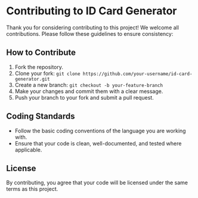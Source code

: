 # Contributing to ID Card Generator

Thank you for considering contributing to this project! We welcome all contributions. Please follow these guidelines to ensure consistency:

## How to Contribute
1. Fork the repository.
2. Clone your fork: `git clone https://github.com/your-username/id-card-generator.git`
3. Create a new branch: `git checkout -b your-feature-branch`
4. Make your changes and commit them with a clear message.
5. Push your branch to your fork and submit a pull request.

## Coding Standards
- Follow the basic coding conventions of the language you are working with.
- Ensure that your code is clean, well-documented, and tested where applicable.

## License
By contributing, you agree that your code will be licensed under the same terms as this project.
